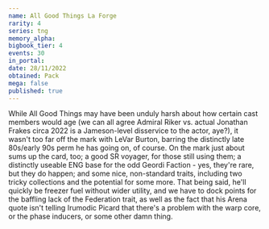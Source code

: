 ```yaml
---
name: All Good Things La Forge
rarity: 4
series: tng
memory_alpha:
bigbook_tier: 4
events: 30
in_portal:
date: 28/11/2022
obtained: Pack
mega: false
published: true
---
```


While All Good Things may have been unduly harsh about how certain cast members would age (we can all agree Admiral Riker vs. actual Jonathan Frakes circa 2022 is a Jameson-level disservice to the actor, aye?), it wasn't too far off the mark with LeVar Burton, barring the distinctly late 80s/early 90s perm he has going on, of course. On the mark just about sums up the card, too; a good SR voyager, for those still using them; a distinctly useable ENG base for the odd Geordi Faction - yes, they're rare, but they do happen; and some nice, non-standard traits, including two tricky collections and the potential for some more. That being said, he'll quickly be freezer fuel without wider utility, and we have to dock points for the baffling lack of the Federation trait, as well as the fact that his Arena quote isn't telling Irumodic Picard that there's a problem with the warp core, or the phase inducers, or some other damn thing.
